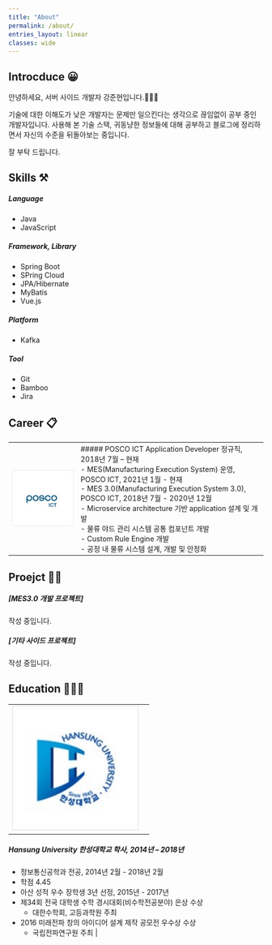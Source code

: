```yaml
---
title: "About"
permalink: /about/
entries_layout: linear
classes: wide
---
```


## Introcduce 😀

안녕하세요, 서버 사이드 개발자 강준현입니다.🙋🏻‍♂️

기술에 대한 이해도가 낮은 개발자는 문제만 일으킨다는 생각으로 끊임없이 공부 중인 개발자입니다. 
사용해 본 기술 스택, 귀동냥한 정보들에 대해 공부하고 블로그에 정리하면서 자신의 수준을 뒤돌아보는 중입니다. 

잘 부탁 드립니다.

## Skills ⚒
##### Language
- Java
- JavaScript
##### Framework, Library
- Spring Boot
- SPring Cloud
- JPA/Hibernate
- MyBatis
- Vue.js
##### Platform
- Kafka
##### Tool
- Git
- Bamboo
- Jira

## Career 📋

|  |  |
|:---:|:---------------------------------------------------------------------------------------------------------------------------------------------------|
|<img src="/images/about/about-1.jpg" width="250">| ##### POSCO ICT Application Developer 정규직, 2018년 7월 – 현재<br> - MES(Manufacturing Execution System) 운영, POSCO ICT, 2021년 1월 - 현재 <br> - MES 3.0(Manufacturing Execution System 3.0), POSCO ICT, 2018년 7월 - 2020년 12월<br>   - Microservice architecture 기반 application 설계 및 개발<br>   - 물류 야드 관리 시스템 공통 컴포넌트 개발<br>   - Custom Rule Engine 개발<br>   - 공정 내 물류 시스템 설계, 개발 및 안정화 <br> |

## Proejct 👨‍💻

##### [MES3.0 개발 프로젝트]
작성 중입니다.

##### [기타 사이드 프로젝트]
작성 중입니다.

## Education 👨🏻‍🎓

|  |  |
|:---:|:---------------------------------------------------------------------------------------------------------------------------------------------------|
|<img src="/images/about/about-2.jpg" width="250">| 
##### Hansung University 한성대학교 학사, 2014년 – 2018년<br>
- 정보통신공학과 전공, 2014년 2월 - 2018년 2월
- 학점 4.45
- 아산 성적 우수 장학생 3년 선정, 2015년 - 2017년
- 제34회 전국 대학생 수학 경시대회(비수학전공분야) 은상 수상
  - 대한수학회, 고등과학원 주최
- 2016 미래전파 창의 아이디어 설계 제작 공모전 우수상 수상
  - 국립전파연구원 주최
|